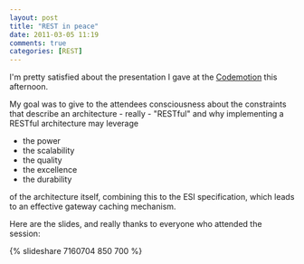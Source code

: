 ```yaml
---
layout: post
title: "REST in peace"
date: 2011-03-05 11:19
comments: true
categories: [REST]
---
```


I'm pretty satisfied about the presentation I gave at the [Codemotion](http://www.codemotion.it/) this afternoon.
<!-- more -->

My goal was to give to the attendees consciousness about the constraints that describe an architecture - really - "RESTful" and why implementing a RESTful architecture may leverage

* the power
* the scalability
* the quality
* the excellence
* the durability

of the architecture itself, combining this to the ESI specification, which leads to an effective gateway caching mechanism.

Here are the slides, and really thanks to everyone who attended the session:

{% slideshare 7160704 850 700 %}
